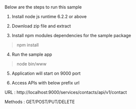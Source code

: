 Below are the steps to run this sample

1. Install node js runtime 6.2.2 or above

2. Download zip file and extract

3. Install npm modules dependencies for the sample package

> npm install

4. Run the sample app

> node bin/www

5. Application will start on 9000 port

6. Access APIs with below prefix url

URL : http://localhost:9000/services/contacts/api/v1/contact

Methods : GET/POST/PUT/DELETE
